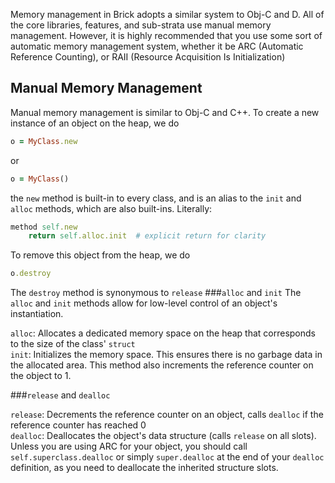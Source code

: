 Memory management in Brick adopts a similar system to Obj-C and D. All of the core libraries, features, and sub-strata use manual memory management. However, it is highly recommended that you use some sort of automatic memory management system, whether it be ARC (Automatic Reference Counting), or RAII (Resource Acquisition Is Initialization)

## Manual Memory Management
Manual memory management is similar to Obj-C and C++. To create a new instance of an object on the heap, we do
```ruby
o = MyClass.new
```
or
```ruby
o = MyClass()
```
the `new` method is built-in to every class, and is an alias to the `init` and `alloc` methods, which are also built-ins. Literally:
```ruby
method self.new
    return self.alloc.init  # explicit return for clarity
```

To remove this object from the heap, we do
```ruby
o.destroy
```
The `destroy` method is synonymous to `release`
###`alloc` and `init`
The `alloc` and `init` methods allow for low-level control of an object's instantiation.

`alloc`: Allocates a dedicated memory space on the heap that corresponds to the size of the class' `struct`  
`init`: Initializes the memory space. This ensures there is no garbage data in the allocated area. This method also increments the reference counter on the object to 1.

###`release` and `dealloc`

`release`: Decrements the reference counter on an object, calls `dealloc` if the reference counter has reached 0  
`dealloc`: Deallocates the object's data structure (calls `release` on all slots). Unless you are using ARC for your object, you should call `self.superclass.dealloc` or simply `super.dealloc` at the end of your `dealloc` definition, as you need to deallocate the inherited structure slots.
